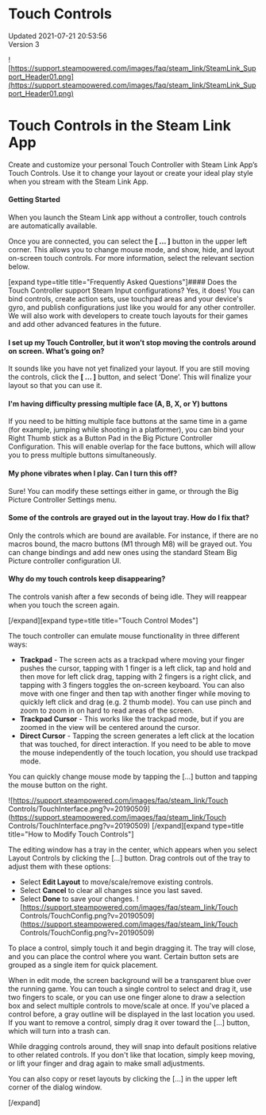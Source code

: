 # Touch Controls
Updated 2021-07-21 20:53:56  
Version 3  

![https://support.steampowered.com/images/faq/steam_link/SteamLink_Support_Header01.png](https://support.steampowered.com/images/faq/steam_link/SteamLink_Support_Header01.png)  
  
# Touch Controls in the Steam Link App 
Create and customize your personal Touch Controller with Steam Link App’s Touch Controls. Use it to change your layout or create your ideal play style when you stream with the Steam Link App.  
  
#### Getting Started
When you launch the Steam Link app without a controller, touch controls are automatically available.  
  
Once you are connected, you can select the **[ ... ]** button in the upper left corner. This allows you to change mouse mode, and show, hide, and layout on-screen touch controls. For more information, select the relevant section below.  
  
[expand type=title title="Frequently Asked Questions"]#### Does the Touch Controller support Steam Input configurations?
Yes, it does! You can bind controls, create action sets, use touchpad areas and your device's gyro, and publish configurations just like you would for any other controller. We will also work with developers to create touch layouts for their games and add other advanced features in the future.  
  
#### I set up my Touch Controller, but it won’t stop moving the controls around on screen. What’s going on?
It sounds like you have not yet finalized your layout. If you are still moving the controls, click the **[ ... ]** button, and select ‘Done’. This will finalize your layout so that you can use it.  
  
#### I'm having difficulty pressing multiple face (A, B, X, or Y) buttons
If you need to be hitting multiple face buttons at the same time in a game (for example, jumping while shooting in a platformer), you can bind your Right Thumb stick as a Button Pad in the Big Picture Controller Configuration. This will enable overlap for the face buttons, which will allow you to press multiple buttons simultaneously.  
  
#### My phone vibrates when I play. Can I turn this off?
Sure! You can modify these settings either in game, or through the Big Picture Controller Settings menu.  
  
#### Some of the controls are grayed out in the layout tray. How do I fix that?
Only the controls which are bound are available. For instance, if there are no macros bound, the macro buttons (M1 through M8) will be grayed out. You can change bindings and add new ones using the standard Steam Big Picture controller configuration UI.  
  
#### Why do my touch controls keep disappearing?
The controls vanish after a few seconds of being idle. They will reappear when you touch the screen again.  
  
[/expand][expand type=title title="Touch Control Modes"]  
  
The touch controller can emulate mouse functionality in three different ways:  
  
* **Trackpad** - The screen acts as a trackpad where moving your finger pushes the cursor, tapping with 1 finger is a left click, tap and hold and then move for left click drag, tapping with 2 fingers is a right click, and tapping with 3 fingers toggles the on-screen keyboard. You can also move with one finger and then tap with another finger while moving to quickly left click and drag (e.g. 2 thumb mode). You can use pinch and zoom to zoom in on hard to read areas of the screen.
* **Trackpad Cursor** - This works like the trackpad mode, but if you are zoomed in the view will be centered around the cursor.
* **Direct Cursor** - Tapping the screen generates a left click at the location that was touched, for direct interaction. If you need to be able to move the mouse independently of the touch location, you should use trackpad mode.
  
  
You can quickly change mouse mode by tapping the [...] button and tapping the mouse button on the right.  
  
![https://support.steampowered.com/images/faq/steam_link/Touch Controls/TouchInterface.png?v=20190509](https://support.steampowered.com/images/faq/steam_link/Touch Controls/TouchInterface.png?v=20190509) [/expand][expand type=title title="How to Modify Touch Controls"]  
  
The editing window has a tray in the center, which appears when you select Layout Controls by clicking the […] button. Drag controls out of the tray to adjust them with these options:  
  
* Select **Edit Layout** to move/scale/remove existing controls.
* Select **Cancel** to clear all changes since you last saved.
* Select **Done** to save your changes.
 ![https://support.steampowered.com/images/faq/steam_link/Touch Controls/TouchConfig.png?v=20190509](https://support.steampowered.com/images/faq/steam_link/Touch Controls/TouchConfig.png?v=20190509)  
  
To place a control, simply touch it and begin dragging it. The tray will close, and you can place the control where you want. Certain button sets are grouped as a single item for quick placement.  
  
When in edit mode, the screen background will be a transparent blue over the running game. You can touch a single control to select and drag it, use two fingers to scale, or you can use one finger alone to draw a selection box and select multiple controls to move/scale at once. If you've placed a control before, a gray outline will be displayed in the last location you used. If you want to remove a control, simply drag it over toward the [...] button, which will turn into a trash can.  
  
While dragging controls around, they will snap into default positions relative to other related controls. If you don't like that location, simply keep moving, or lift your finger and drag again to make small adjustments.  
  
You can also copy or reset layouts by clicking the […] in the upper left corner of the dialog window.  
  
[/expand]